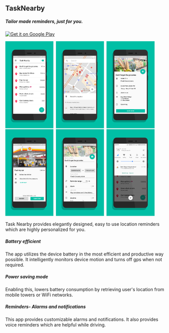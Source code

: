 <h2>TaskNearby</h2>
<h5>Tailor made reminders, just for you.</h5>
<!-- [![Build Status](https://travis-ci.org/vermayash8/TaskNearby.svg?branch=master)](https://travis-ci.org/vermayash8/TaskNearby) -->

<a href="https://play.google.com/store/apps/details?id=app.tasknearby.yashcreations.com.tasknearby"><img alt="Get it on Google Play" src="https://play.google.com/intl/en_us/badges/images/generic/en-play-badge.png" height=50px/></a>  

<img src="screenshots/screener_1516962388813.png" height="30%" width="30%">&nbsp;
<img src="screenshots/screener_1516962486772.png" height="30%" width="30%">&nbsp;
<img src="screenshots/screener_1516962520353.png" height="30%" width="30%">&nbsp;
<img src="screenshots/screener_1516962629397.png" height="30%" width="30%">&nbsp;
<img src="screenshots/screener_1516962883999.png" height="30%" width="30%">&nbsp;
<img src="screenshots/screener_1516971682803.png" height="30%" width="30%">&nbsp;

Task Nearby provides elegantly designed, easy to use location reminders which are highly personalized for you.

<h5>Battery efficient</h5>
The app utilizes the device battery in the most efficient and productive way possible. It intelligently monitors device motion and turns off gps when not required.

<h5>Power saving mode</h5>
Enabling this, lowers battery consumption by retrieving user's location from mobile towers or WiFi networks.

<h5>Reminders- Alarms and notifications</h5>
This app provides customizable alarms and notifications. It also provides voice reminders which are helpful while driving.


